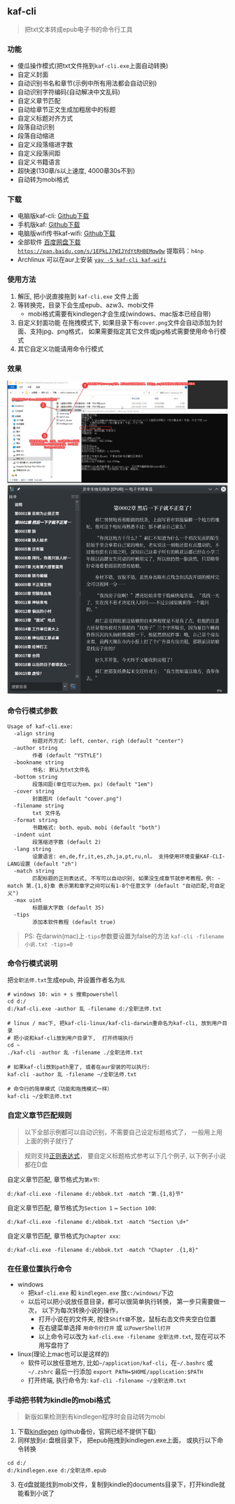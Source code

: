 ## kaf-cli

> 把txt文本转成epub电子书的命令行工具

### 功能
- 傻瓜操作模式(把txt文件拖到`kaf-cli.exe`上面自动转换)
- 自定义封面
- 自动识别书名和章节(示例中所有用法都会自动识别)
- 自动识别字符编码(自动解决中文乱码)
- 自定义章节匹配
- 自动给章节正文生成加粗居中的标题
- 自定义标题对齐方式
- 段落自动识别
- 段落自动缩进
- 自定义段落缩进字数
- 自定义段落间距
- 自定义书籍语言
- 超快速(130章/s以上速度, 4000章30s不到)
- 自动转为mobi格式

### 下载
- 电脑版kaf-cli: [Github下载](https://github.com/ystyle/kaf-cli/releases/latest)
- 手机版kaf: [Github下载](https://github.com/ystyle/kaf-cli/releases/tag/android)
- 电脑版wifi传书kaf-wifi: [Github下载](https://github.com/ystyle/kaf-wifi/releases/latest)
- 全部软件 [百度网盘下载 `https://pan.baidu.com/s/1EPkLJ7WIJYdYtRHBEMqw0w`](https://pan.baidu.com/s/1EPkLJ7WIJYdYtRHBEMqw0w) 提取码：`h4np`
- Archlinux 可以在aur上安装 [`yay -S kaf-cli kaf-wifi`](https://aur.archlinux.org/packages/kaf-cli/)

### 使用方法
1. 解压, 把小说直接拖到 `kaf-cli.exe` 文件上面
1. 等转换完，目录下会生成epub、azw3、mobi文件
   - mobi格式需要有kindlegen才会生成(windows、mac版本已经自带)
1. 自定义封面功能
   在拖拽模式下, 如果目录下有`cover.png`文件会自动添加为封面、支持jpg、png格式， 如果需要指定其它文件或jpg格式需要使用命令行模式   
1. 其它自定义功能请用命令行模式

### 效果
![效果图片](2021-06-20_12-13-34.png)
![效果图片](2020-01-21_12-02.png)

### 命令行模式参数

```shell
Usage of kaf-cli.exe:
  -align string
        标题对齐方式: left、center、righ (default "center")
  -author string
        作者 (default "YSTYLE")
  -bookname string
        书名: 默认为txt文件名
  -bottom string
        段落间距(单位可以为em、px) (default "1em")
  -cover string
        封面图片 (default "cover.png")
  -filename string
        txt 文件名
  -format string
        书籍格式: both、epub、mobi (default "both")
  -indent uint
        段落缩进字数 (default 2)
  -lang string
        设置语言: en,de,fr,it,es,zh,ja,pt,ru,nl。 支持使用环境变量KAF-CLI-LANG设置 (default "zh")
  -match string
        匹配标题的正则表达式, 不写可以自动识别, 如果没生成章节就参考教程。例: -match 第.{1,8}章 表示第和章字之间可以有1-8个任意文字 (default "自动匹配,可自定义")
  -max uint
        标题最大字数 (default 35)
  -tips
        添加本软件教程 (default true)
```

>PS: 在darwin(mac)上`-tips`参数要设置为false的方法 `kaf-cli -filename 小说.txt -tips=0`

### 命令行模式说明

把`全职法师.txt`生成epub, 并设置作者名为`乱`
```shell
# windows 10: win + s 搜索powershell 
cd d:/
d:/kaf-cli.exe -author 乱 -filename d:/全职法师.txt

# linux / mac下, 把kaf-cli-linux/kaf-cli-darwin重命名为kaf-cli, 放到用户目录
# 把小说和kaf-cli放到用户目录下,  打开终端执行
cd ~
./kaf-cli -author 乱 -filename ./全职法师.txt

# 如果kaf-cli放到path里了, 或者在aur安装的可以执行:
kaf-cli -author 乱 -filename ~/全职法师.txt

# 命令行的简单模式（功能和拖拽模式一样）
kaf-cli ~/全职法师.txt
```

### 自定义章节匹配规则
>以下全部示例都可以自动识别，不需要自己设定标题格式了， 一般用上用上面的例子就行了

>规则支持[正则表达式](http://deerchao.net/tutorials/regex/regex.htm)， 要自定义标题格式参考以下几个例子, 以下例子小说都在D盘



自定义章节匹配, 章节格式为`第x节`: 
```shell
d:/kaf-cli.exe -filename d:/ebbok.txt -match "第.{1,8}节"
```

自定义章节匹配, 章节格式为`Section 1` ~ `Section 100`: 
```shell
d:/kaf-cli.exe -filename d:/ebbok.txt -match "Section \d+"
```

自定义章节匹配, 章节格式为`Chapter xxx`: 
```shell
d:/kaf-cli.exe -filename d:/ebbok.txt -match "Chapter .{1,8}"
```


### 在任意位置执行命令
- windows
  - 把`kaf-cli.exe` 和 `kindlegen.exe` 放`c:/windows/`下边
  - 以后可以把小说放任意目录，都可以很简单执行转换， 第一步只需要做一次， 以下为每次转换小说的操作，
    - 打开小说在的文件夹, 按住`Shift键`不放，鼠标右击文件夹空白位置
    - 在右键菜单选择 `用命令行打开` 或 `以PowerShell打开`
    - 以上命令可以改为 `kaf-cli.exe -filename 全职法师.txt`,  现在可以不用写盘符了
- linux(理论上mac也可以是这样的)
  - 软件可以放任意地方, 比如`~/application/kaf-cli`，在`~/.bashrc` 或 `~/.zshrc` 最后一行添加 `export PATH=$HOME/application:$PATH`
  - 打开终端, 执行命令为: `kaf-cli -filename ~/全职法师.txt`


### 手动把书转为kindle的mobi格式
>新版如果检测到有kindlegen程序时会自动转为mobi

1. 下载[kindlegen](https://github.com/ystyle/kaf-cli/releases/kindlegen/) (github备份，官网已经不提供下载)
2. 同样放到`d:`盘根目录下， 把epub拖拽到kindlegen.exe上面， 或执行以下命令转换
  ```shell
  cd d:/
  d:/kindlegen.exe d:/全职法师.epub
  ```
3. 在d盘就能找到mobi文件，复制到kindle的documents目录下，打开kindle就能看到小说了

